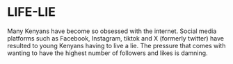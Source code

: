# LIFE-LIE
Many Kenyans have become so obsessed with the internet. Social media platforms such as Facebook, Instagram, tiktok and X (formerly twitter) have resulted to young Kenyans having to live a lie. The pressure that comes with wanting to have the highest number of followers and likes is damning. 
